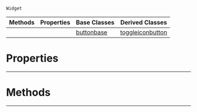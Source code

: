  `Widget`

|Methods|Properties|Base Classes|Derived Classes|
|---|---|---|---|
| | |[buttonbase](https://plasmaengine.github.io/PlasmaDocs/Plasma1/C++/code_reference/class_reference/buttonbase.md)|[toggleiconbutton](https://plasmaengine.github.io/PlasmaDocs/Plasma1/C++/code_reference/class_reference/toggleiconbutton.md)|


 #  Properties


---  
 #  Methods


---  
 

 